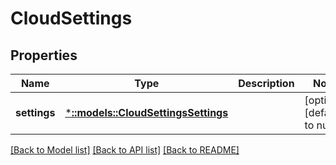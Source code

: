 # CloudSettings

## Properties
Name | Type | Description | Notes
------------ | ------------- | ------------- | -------------
**settings** | [***::models::CloudSettingsSettings**](CloudSettingsSettings.md) |  | [optional] [default to null]

[[Back to Model list]](../README.md#documentation-for-models) [[Back to API list]](../README.md#documentation-for-api-endpoints) [[Back to README]](../README.md)


